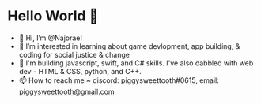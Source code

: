 # Hello World 💙

- 👋 Hi, I’m @Najorae!
- 👀 I’m interested in learning about game devlopment, app building, & coding for social justice & change
- 🌱 I'm building javascript, swift, and C# skills. I've also dabbled with web dev - HTML & CSS, python, and C++.
- 📫 How to reach me ~ discord: piggysweettooth#0615, email: piggysweettooth@gmail.com
